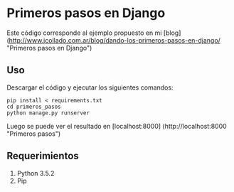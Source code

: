 # Primeros pasos en Django
Este código corresponde al ejemplo propuesto en mi [blog] (http://www.jcollado.com.ar/blog/dando-los-primeros-pasos-en-django/ "Primeros pasos en Django")
## Uso
Descargar el código y ejecutar los siguientes comandos:
```
pip install < requirements.txt
cd primeros_pasos
python manage.py runserver
```
Luego se puede ver el resultado en [localhost:8000] (http://localhost:8000 "Primeros pasos")
## Requerimientos
1. Python 3.5.2
2. Pip
